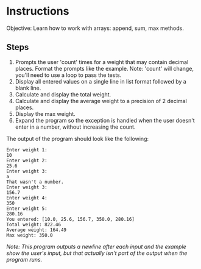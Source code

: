 # Instructions
Objective: Learn how to work with arrays: append, sum, max methods.

## Steps
1. Prompts the user 'count' times for a weight that may contain decimal places. Format the prompts like the example. Note: 'count' will change, you'll need to use a loop to pass the tests.
2. Display all entered values on a single line in list format followed by a blank line.
3. Calculate and display the total weight.
4. Calculate and display the average weight to a precision of 2 decimal places.
5. Display the max weight.
6. Expand the program so the exception is handled when the user doesn't enter in a number, without increasing the count.


The output of the program should look like the following:
```
Enter weight 1:
10
Enter weight 2:
25.6
Enter weight 3:
a
That wasn't a number.
Enter weight 3:
156.7
Enter weight 4:
350
Enter weight 5:
280.16
You entered: [10.0, 25.6, 156.7, 350.0, 280.16]
Total weight: 822.46
Average weight: 164.49
Max weight: 350.0
```
*Note: This program outputs a newline after each input and the example show the user's input, but that actually isn't part of the output when the program runs.*
	